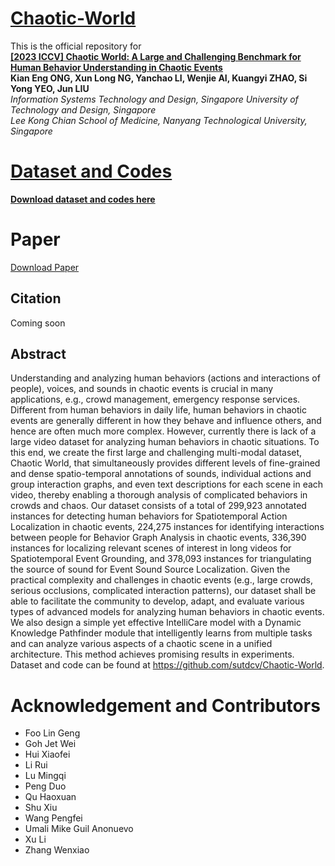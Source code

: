 # [Chaotic-World]([https://sutdcv.github.io/Animal-Kingdom](https://github.com/sutdcv/Chaotic-World))

This is the official repository for <br/>**[[2023 ICCV] Chaotic World: A Large and Challenging Benchmark for Human Behavior Understanding in Chaotic Events]()**
<br/>**Kian Eng ONG, Xun Long NG, Yanchao LI, Wenjie AI, Kuangyi ZHAO, Si Yong YEO, Jun LIU**
<br/>*Information Systems Technology and Design, Singapore University of Technology and Design, Singapore*
<br/>*Lee Kong Chian School of Medicine, Nanyang Technological University, Singapore*

# [Dataset and Codes](https://forms.office.com/r/4pvkiZsVKz)
**[Download dataset and codes here](https://forms.office.com/r/4pvkiZsVKz)**


# Paper
[Download Paper](https://www.researchgate.net/profile/Kian-Eng-Ong/publication/373692522_Chaotic_World_A_Large_and_Challenging_Benchmark_for_Human_Behavior_Understanding_in_Chaotic_Events/links/64f87116f160f748d6d1572f/Chaotic-World-A-Large-and-Challenging-Benchmark-for-Human-Behavior-Understanding-in-Chaotic-Events.pdf)

## Citation
Coming soon

## Abstract
Understanding and analyzing human behaviors (actions and interactions of people), voices, and sounds in chaotic events is crucial in many applications, e.g., crowd management, emergency response services. Different from human behaviors in daily life, human behaviors in chaotic events are generally different in how they behave and influence others, and hence are often much more complex. However, currently there is lack of a large video dataset for analyzing human behaviors in chaotic situations. To this end, we create the first large and challenging multi-modal dataset, Chaotic World, that simultaneously provides different levels of fine-grained and dense spatio-temporal annotations of sounds, individual actions and group interaction graphs, and even text descriptions for each scene in each video, thereby enabling a thorough analysis of complicated behaviors in crowds and chaos. Our dataset consists of a total of 299,923 annotated instances for detecting human behaviors for Spatiotemporal Action Localization in chaotic events, 224,275 instances for identifying interactions between people for Behavior Graph Analysis in chaotic events, 336,390 instances for localizing relevant scenes of interest in long videos for Spatiotemporal Event Grounding, and 378,093 instances for triangulating the source of sound for Event Sound Source Localization. Given the practical complexity and challenges in chaotic events (e.g., large crowds, serious occlusions, complicated interaction patterns), our dataset shall be able to facilitate the community to develop, adapt, and evaluate various types of advanced models for analyzing human behaviors in chaotic events. We also design a simple yet effective IntelliCare model with a Dynamic Knowledge Pathfinder module that intelligently learns from multiple tasks and can analyze various aspects of a chaotic scene in a unified architecture. This method achieves promising results in experiments. Dataset and code can be found at https://github.com/sutdcv/Chaotic-World.

# Acknowledgement and Contributors

- Foo Lin Geng
- Goh Jet Wei
- Hui Xiaofei
- Li Rui
- Lu Mingqi
- Peng Duo
- Qu Haoxuan
- Shu Xiu
- Wang Pengfei
- Umali Mike Guil Anonuevo
- Xu Li
- Zhang Wenxiao
